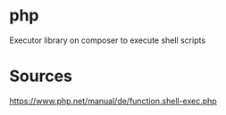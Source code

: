 # php
Executor library on composer to execute shell scripts


# Sources

https://www.php.net/manual/de/function.shell-exec.php
